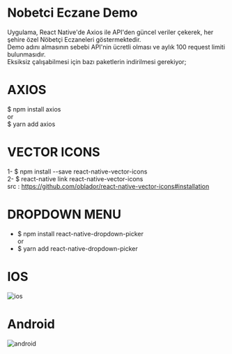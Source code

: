 # Nobetci Eczane Demo
Uygulama, React Native'de Axios ile API'den güncel veriler çekerek, her şehire özel Nöbetçi Eczaneleri göstermektedir. <br>
 Demo adını almasının sebebi API'nin ücretli olması ve aylık 100 request limiti bulunmasıdır.<br>
Eksiksiz çalışabilmesi için bazı paketlerin indirilmesi gerekiyor;

# AXIOS
$ npm install axios <br>
or <br>
$ yarn add axios

# VECTOR ICONS
1- $ npm install --save react-native-vector-icons <br>
2- $ react-native link react-native-vector-icons <br>
src : https://github.com/oblador/react-native-vector-icons#installation

# DROPDOWN MENU
- $ npm install react-native-dropdown-picker <br>
or <br>
- $ yarn add react-native-dropdown-picker

# IOS
![ios](https://user-images.githubusercontent.com/47599340/103447816-41a96c00-4ca1-11eb-8b14-c89c15c69259.jpg)

# Android
![android](https://user-images.githubusercontent.com/47599340/103447820-4d952e00-4ca1-11eb-8f77-534b496b1498.jpg)
